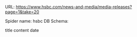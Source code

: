 URL: https://www.hsbc.com/news-and-media/media-releases?page=1&take=20

Spider name: hsbc
DB Schema:

title
content
date